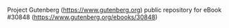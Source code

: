 Project Gutenberg (https://www.gutenberg.org) public repository for eBook #30848 (https://www.gutenberg.org/ebooks/30848)

